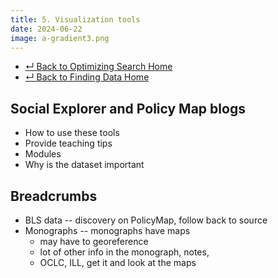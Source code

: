 ```yaml
---
title: 5. Visualization tools
date: 2024-06-22
image: a-gradient3.png
---
```


- [↵ Back to Optimizing Search Home](/resources/finding-data/optimizing-search/)
- [↵ Back to Finding Data Home](/resources/finding-data/)

## Social Explorer and Policy Map blogs

- How to use these tools
- Provide teaching tips
- Modules
- Why is the dataset important

## Breadcrumbs 
- BLS data -- discovery on PolicyMap, follow back to source
- Monographs -- monographs have maps
    - may have to georeference
    - lot of other info in the monograph, notes,
    - OCLC, ILL, get it and look at the maps